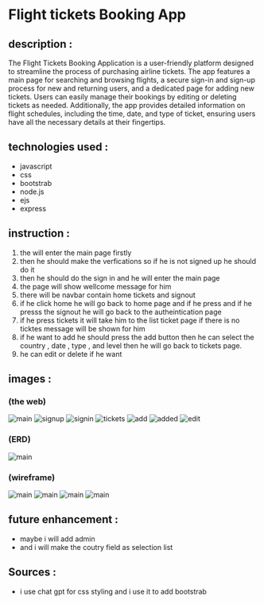 # Flight tickets Booking App

## description :

The Flight Tickets Booking Application is a user-friendly platform designed to streamline the process of purchasing airline tickets. The app features a main page for searching and browsing flights, a secure sign-in and sign-up process for new and returning users, and a dedicated page for adding new tickets. Users can easily manage their bookings by editing or deleting tickets as needed. Additionally, the app provides detailed information on flight schedules, including the time, date, and type of ticket, ensuring users have all the necessary details at their fingertips.

## technologies used :

- javascript
- css
- bootstrab
- node.js
- ejs
- express

## instruction :

1. the will enter the main page firstly
1. then he should make the verfications so if he is not signed up he should do it
1. then he should do the sign in and he will enter the main page
1. the page will show wellcome message for him
1. there will be navbar contain home tickets and signout
1. if he click home he will go back to home page and if he press and if he presss the signout he will go back to the autheintication page
1. if he press tickets it will take him to the list ticket page if there is no ticktes message will be shown for him
1. if he want to add he should press the add button then he can select the country , date , type , and level then he will go back to tickets page.
1. he can edit or delete if he want

## images :
### (the web)
![main](/public/images/main.png)
![signup](/public/images/signup.png)
![signin](/public/images/signin.png)
![tickets](/public/images/tickets.png)
![add](/public/images/add.png)
![added](/public/images/added.png)
![edit](/public/images/edit.png)
### (ERD)
![main](/public/images/Screenshot%202024-07-25%20163132.png)
### (wireframe)

![main](/public/images/Screenshot%202024-07-25%20190408.png)
![main](/public/images/Screenshot%202024-07-25%20190731.png)
![main](/public/images/Screenshot%202024-07-25%20190801.png)
![main](/public/images/Screenshot%202024-07-25%20191349.png)

## future enhancement :
+ maybe i will add admin 
+ and i will make the coutry field as selection list 
## Sources : 
+ i use chat gpt for css styling and i use it to add bootstrab








